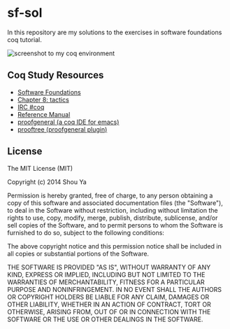 # sf-sol

In this repository are my solutions to the exercises in software
foundations coq tutorial.

![screenshot to my coq environment](https://raw.githubusercontent.com/shouya/sf-sol/master/coq_with_proofgeneral_and_prooftree.png)

## Coq Study Resources

- [Software Foundations](http://www.cis.upenn.edu/~bcpierce/sf/current/index.html)
- [Chapter 8: tactics](http://coq.inria.fr/distrib/current/refman/Reference-Manual010.html)
- [IRC #coq](http://webchat.freenode.net/?channels=%23coq&uio=Mj10cnVlJjM9ZmFsc2UmOT10cnVlJjEwPXRydWU76)
- [Reference Manual](http://coq.inria.fr/distrib/current/refman/toc.html)
- [proofgeneral (a coq IDE for emacs)](http://pldev.blogspot.jp/2012/01/getting-started-with-coq-and-proof.html)
- [prooftree (proofgeneral plugin)](http://askra.de/software/prooftree/)


## License

The MIT License (MIT)

Copyright (c) 2014 Shou Ya

Permission is hereby granted, free of charge, to any person obtaining a copy
of this software and associated documentation files (the "Software"), to deal
in the Software without restriction, including without limitation the rights
to use, copy, modify, merge, publish, distribute, sublicense, and/or sell
copies of the Software, and to permit persons to whom the Software is
furnished to do so, subject to the following conditions:

The above copyright notice and this permission notice shall be included in all
copies or substantial portions of the Software.

THE SOFTWARE IS PROVIDED "AS IS", WITHOUT WARRANTY OF ANY KIND, EXPRESS OR
IMPLIED, INCLUDING BUT NOT LIMITED TO THE WARRANTIES OF MERCHANTABILITY,
FITNESS FOR A PARTICULAR PURPOSE AND NONINFRINGEMENT. IN NO EVENT SHALL THE
AUTHORS OR COPYRIGHT HOLDERS BE LIABLE FOR ANY CLAIM, DAMAGES OR OTHER
LIABILITY, WHETHER IN AN ACTION OF CONTRACT, TORT OR OTHERWISE, ARISING FROM,
OUT OF OR IN CONNECTION WITH THE SOFTWARE OR THE USE OR OTHER DEALINGS IN THE
SOFTWARE.
